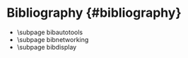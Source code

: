 Bibliography 			{#bibliography}
============

 * \subpage bibautotools
 * \subpage bibnetworking
 * \subpage bibdisplay
